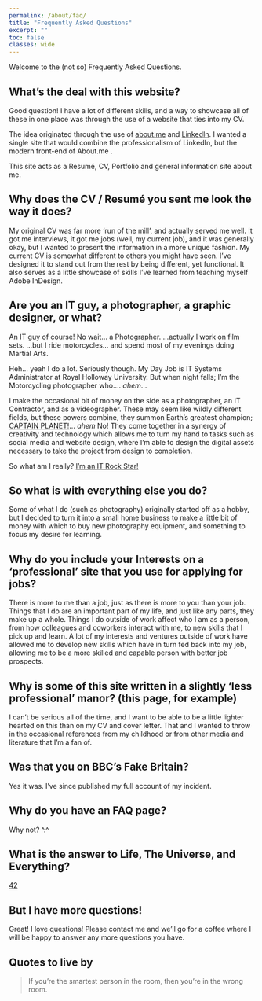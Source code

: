 ```yaml
---
permalink: /about/faq/
title: "Frequently Asked Questions"
excerpt: ""
toc: false
classes: wide
---
```

Welcome to the (not so) Frequently Asked Questions.

## What’s the deal with this website?

Good question! I have a lot of different skills, and a way to showcase all of these in one place was through the use of a website that ties into my CV.

The idea originated through the use of [about.me](https://about.me/tfindley) and [LinkedIn](https://linkedin.com/in/tfindley). I wanted a single site that would combine the professionalism of LinkedIn, but the modern front-end of About.me .

This site acts as a Resumé, CV, Portfolio and general information site about me.

## Why does the CV / Resumé you sent me look the way it does?

My original CV was far more ‘run of the mill’, and actually served me well. It got me interviews, it got me jobs (well, my current job), and it was generally okay, but I wanted to present the information in a more unique fashion. My current CV is somewhat different to others you might have seen. I’ve designed it to stand out from the rest by being different, yet functional. It also serves as a little showcase of skills I’ve learned from teaching myself Adobe InDesign.

## Are you an IT guy, a photographer, a graphic designer, or what?

An IT guy of course! No wait… a Photographer.  …actually I work on film sets. …but I ride motorcycles… and spend most of my evenings doing Martial Arts.

Heh… yeah I do a lot. Seriously though. My Day Job is IT Systems Administrator at Royal Holloway University. But when night falls; I’m the Motorcycling photographer who…. *ahem*…

I make the occasional bit of money on the side as a photographer, an IT Contractor, and as a videographer. These may seem like wildly different fields, but these powers combine, they summon Earth’s greatest champion; [CAPTAIN PLANET!](https://www.youtube.com/watch?v=GyOMYC6mlsY)… *ahem*  No! They come together in a synergy of creativity and technology which allows me to turn my hand to tasks such as social media and website design, where I’m able to design the digital assets necessary to take the project from design to completion.

So what am I really? [I’m an IT Rock Star!](https://www.youtube.com/watch?v=rSPb0MuVZnM)

## So what is with everything else you do?

Some of what I do (such as photography) originally started off as a hobby, but I decided to turn it into a small home business to make a little bit of money with which to buy new photography equipment, and something to focus my desire for learning.

## Why do you include your Interests on a ‘professional’ site that you use for applying for jobs?

There is more to me than a job, just as there is more to you than your job. Things that I do are an important part of my life, and just like any parts, they make up a whole. Things I do outside of work affect who I am as a person, from how colleagues and coworkers interact with me, to new skills that I pick up and learn. A lot of my interests and ventures outside of work have allowed me to develop new skills which have in turn fed back into my job, allowing me to be a more skilled and capable person with better job prospects.

## Why is some of this site written in a slightly ‘less professional’ manor? (this page, for example)

I can’t be serious all of the time, and I want to be able to be  a little lighter hearted on this than on my CV and cover letter. That and I wanted to throw in the occasional references from my childhood or from other media and literature that I’m a fan of.

## Was that you on BBC’s Fake Britain?

Yes it was. I’ve since published my full account of my incident.

## Why do you have an FAQ page?

Why not? ^.^

## What is the answer to Life, The Universe, and Everything?

[42](https://www.google.co.uk/search?q=what+is+the+answer+to+life+the+universe+and+everything&oq=What+is+the+answer&aqs=chrome.1.69i57j0l5.3226j0j7&sourceid=chrome&ie=UTF-8)

## But I have more questions!

Great! I love questions! Please contact me and we’ll go for a coffee where I will be happy to answer any more questions you have.

## Quotes to live by

> If you’re the smartest person in the room, then you’re in the wrong room.
